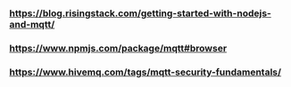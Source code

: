 ### https://blog.risingstack.com/getting-started-with-nodejs-and-mqtt/
### https://www.npmjs.com/package/mqtt#browser
### https://www.hivemq.com/tags/mqtt-security-fundamentals/
